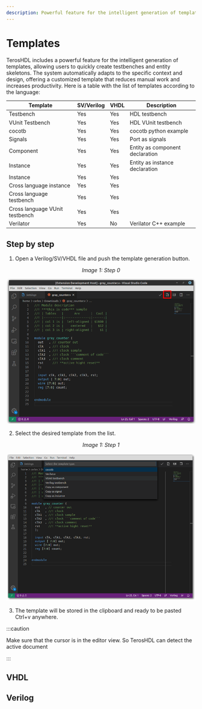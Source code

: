 ```yaml
---
description: Powerful feature for the intelligent generation of templates, allowing users to quickly create testbenches and entity skeletons.
---
```


# Templates

TerosHDL includes a powerful feature for the intelligent generation of templates, allowing users to quickly create testbenches and entity skeletons. The system automatically adapts to the specific context and design, offering a customized template that reduces manual work and increases productivity. Here is a table with the list of templates according to the language: 

<p align="center">


| Template                        | SV/Verilog  | VHDL  | Description |
|---------------------------------|-------------| ----- | ------------|
| Testbench                       | Yes         | Yes   | HDL testbench |
| VUnit Testbench                 | Yes         | Yes   | HDL VUnit testbench |
| cocotb                          | Yes         | Yes   | cocotb python example |
| Signals                         | Yes         | Yes   | Port as signals |
| Component                       | Yes         | Yes   | Entity as component declaration |
| Instance                        | Yes         | Yes   | Entity as instance declaration |
| Instance                        | Yes         | Yes   | |
| Cross language instance         | Yes         | Yes   | |
| Cross language testbench        | Yes         | Yes   | |
| Cross language VUnit testbench  | Yes         | Yes   | |
| Verilator                       | Yes         | No    | Verilator C++ example |

</p>


## Step by step


1. Open a Verilog/SV/VHDL file and push the template generation button.

<p align="center">
<i>Image 1: Step 0 </i>

![Example Problem](/img/templates/step_0.png) 
</p>

2. Select the desired template from the list.

<p align="center">
<i>Image 1: Step 1 </i>

![Example Problem](/img/templates/step_1.png) 
</p>

3. The template will be stored in the clipboard and ready to be pasted Ctrl+v anywhere.

:::caution

Make sure that the cursor is in the editor view. So TerosHDL can detect the active document

:::

## VHDL

## Verilog

